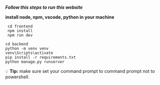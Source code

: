 ***Follow this steps to run this website***

**install node, npm, vscode, python in your machine**
```
 cd frontend  
 npm install  
 npm run dev
```

```
cd backend  
python -m venv venv   
venv\Scripts\activate  
pip install -r requirements.txt  
python manage.py runserver

```


💡 **Tip:**  make sure set your command prompt to command prompt not to powershell.
